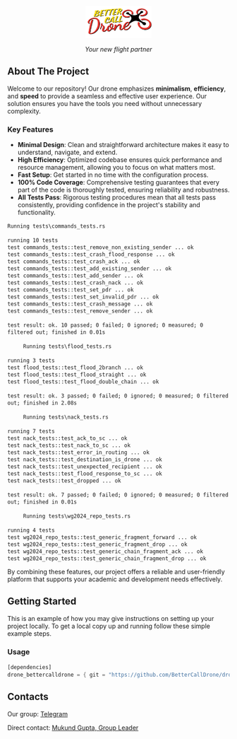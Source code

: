 <a id="readme-top"></a>

<!-- PROJECT LOGO -->
<br />
<div align="center">
  <a href="https://github.com/BetterCallDrone/SoftwareFaire">
    <img src="images/bettercalldrone_logo.png" alt="Logo" width="150">
  </a>

  <i>
    <p align="center" style="font-size:14px; ">
      Your new flight partner
  </p></i>
</div>

<!-- ABOUT THE PROJECT -->

## About The Project

Welcome to our repository! Our drone emphasizes **minimalism**, **efficiency**, and **speed** to provide a seamless and effective user experience. Our solution ensures you have the tools you need without unnecessary complexity.

### Key Features

- **Minimal Design**: Clean and straightforward architecture makes it easy to understand, navigate, and extend.
- **High Efficiency**: Optimized codebase ensures quick performance and resource management, allowing you to focus on what matters most.
- **Fast Setup**: Get started in no time with the configuration process.
- **100% Code Coverage**: Comprehensive testing guarantees that every part of the code is thoroughly tested, ensuring reliability and robustness.
- **All Tests Pass**: Rigorous testing procedures mean that all tests pass consistently, providing confidence in the project's stability and functionality.

```console
Running tests\commands_tests.rs

running 10 tests
test commands_tests::test_remove_non_existing_sender ... ok
test commands_tests::test_crash_flood_response ... ok
test commands_tests::test_crash_ack ... ok
test commands_tests::test_add_existing_sender ... ok
test commands_tests::test_add_sender ... ok
test commands_tests::test_crash_nack ... ok
test commands_tests::test_set_pdr ... ok
test commands_tests::test_set_invalid_pdr ... ok
test commands_tests::test_crash_message ... ok
test commands_tests::test_remove_sender ... ok

test result: ok. 10 passed; 0 failed; 0 ignored; 0 measured; 0 filtered out; finished in 0.01s

     Running tests\flood_tests.rs

running 3 tests
test flood_tests::test_flood_2branch ... ok
test flood_tests::test_flood_straight ... ok
test flood_tests::test_flood_double_chain ... ok

test result: ok. 3 passed; 0 failed; 0 ignored; 0 measured; 0 filtered out; finished in 2.08s

     Running tests\nack_tests.rs

running 7 tests
test nack_tests::test_ack_to_sc ... ok
test nack_tests::test_nack_to_sc ... ok
test nack_tests::test_error_in_routing ... ok
test nack_tests::test_destination_is_drone ... ok
test nack_tests::test_unexpected_recipient ... ok
test nack_tests::test_flood_response_to_sc ... ok
test nack_tests::test_dropped ... ok

test result: ok. 7 passed; 0 failed; 0 ignored; 0 measured; 0 filtered out; finished in 0.01s

     Running tests\wg2024_repo_tests.rs

running 4 tests
test wg2024_repo_tests::test_generic_fragment_forward ... ok
test wg2024_repo_tests::test_generic_fragment_drop ... ok
test wg2024_repo_tests::test_generic_chain_fragment_ack ... ok
test wg2024_repo_tests::test_generic_chain_fragment_drop ... ok

```

By combining these features, our project offers a reliable and user-friendly platform that supports your academic and development needs effectively.

<!-- GETTING STARTED -->

## Getting Started

This is an example of how you may give instructions on setting up your project locally.
To get a local copy up and running follow these simple example steps.

### Usage

```rust
[dependencies]
drone_bettercalldrone = { git = "https://github.com/BetterCallDrone/drone_BetterCallDrone.git" }
```

## Contacts

Our group: [Telegram](https://t.me/+htrHjxyTQEE2ZWRk)

Direct contact: [Mukund Gupta, Group Leader](https://t.me/guptamukund)
